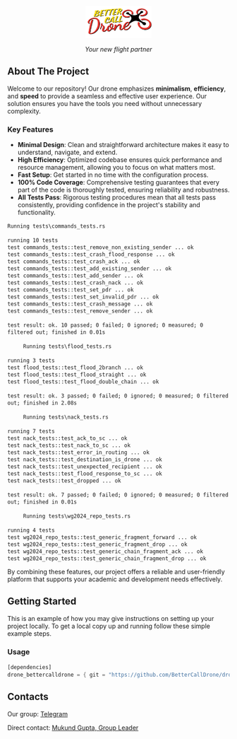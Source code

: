 <a id="readme-top"></a>

<!-- PROJECT LOGO -->
<br />
<div align="center">
  <a href="https://github.com/BetterCallDrone/SoftwareFaire">
    <img src="images/bettercalldrone_logo.png" alt="Logo" width="150">
  </a>

  <i>
    <p align="center" style="font-size:14px; ">
      Your new flight partner
  </p></i>
</div>

<!-- ABOUT THE PROJECT -->

## About The Project

Welcome to our repository! Our drone emphasizes **minimalism**, **efficiency**, and **speed** to provide a seamless and effective user experience. Our solution ensures you have the tools you need without unnecessary complexity.

### Key Features

- **Minimal Design**: Clean and straightforward architecture makes it easy to understand, navigate, and extend.
- **High Efficiency**: Optimized codebase ensures quick performance and resource management, allowing you to focus on what matters most.
- **Fast Setup**: Get started in no time with the configuration process.
- **100% Code Coverage**: Comprehensive testing guarantees that every part of the code is thoroughly tested, ensuring reliability and robustness.
- **All Tests Pass**: Rigorous testing procedures mean that all tests pass consistently, providing confidence in the project's stability and functionality.

```console
Running tests\commands_tests.rs

running 10 tests
test commands_tests::test_remove_non_existing_sender ... ok
test commands_tests::test_crash_flood_response ... ok
test commands_tests::test_crash_ack ... ok
test commands_tests::test_add_existing_sender ... ok
test commands_tests::test_add_sender ... ok
test commands_tests::test_crash_nack ... ok
test commands_tests::test_set_pdr ... ok
test commands_tests::test_set_invalid_pdr ... ok
test commands_tests::test_crash_message ... ok
test commands_tests::test_remove_sender ... ok

test result: ok. 10 passed; 0 failed; 0 ignored; 0 measured; 0 filtered out; finished in 0.01s

     Running tests\flood_tests.rs

running 3 tests
test flood_tests::test_flood_2branch ... ok
test flood_tests::test_flood_straight ... ok
test flood_tests::test_flood_double_chain ... ok

test result: ok. 3 passed; 0 failed; 0 ignored; 0 measured; 0 filtered out; finished in 2.08s

     Running tests\nack_tests.rs

running 7 tests
test nack_tests::test_ack_to_sc ... ok
test nack_tests::test_nack_to_sc ... ok
test nack_tests::test_error_in_routing ... ok
test nack_tests::test_destination_is_drone ... ok
test nack_tests::test_unexpected_recipient ... ok
test nack_tests::test_flood_response_to_sc ... ok
test nack_tests::test_dropped ... ok

test result: ok. 7 passed; 0 failed; 0 ignored; 0 measured; 0 filtered out; finished in 0.01s

     Running tests\wg2024_repo_tests.rs

running 4 tests
test wg2024_repo_tests::test_generic_fragment_forward ... ok
test wg2024_repo_tests::test_generic_fragment_drop ... ok
test wg2024_repo_tests::test_generic_chain_fragment_ack ... ok
test wg2024_repo_tests::test_generic_chain_fragment_drop ... ok

```

By combining these features, our project offers a reliable and user-friendly platform that supports your academic and development needs effectively.

<!-- GETTING STARTED -->

## Getting Started

This is an example of how you may give instructions on setting up your project locally.
To get a local copy up and running follow these simple example steps.

### Usage

```rust
[dependencies]
drone_bettercalldrone = { git = "https://github.com/BetterCallDrone/drone_BetterCallDrone.git" }
```

## Contacts

Our group: [Telegram](https://t.me/+htrHjxyTQEE2ZWRk)

Direct contact: [Mukund Gupta, Group Leader](https://t.me/guptamukund)
